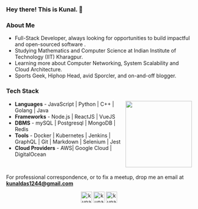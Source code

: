 ### Hey there! This is Kunal. 👋

<h3> About Me </h3>

- Full-Stack Developer, always looking for opportunities to build impactful and open-sourced software .
- Studying Mathematics and Computer Science at Indian Institute of Technology (IIT) Kharagpur.
- Learning more about Computer Networking, System Scalability and Cloud Architecture.
- Sports Geek, Hiphop Head, avid Sporcler, and on-and-off blogger.


<h3> Tech Stack</h3>


<img align="right" height=180em src="https://github-readme-stats.vercel.app/api?username=kunal1244&count_private=true&show_icons=true&theme=vue&include_all_commits=true"></img>


- <b>Languages</b> - JavaScript | Python | C++ | Golang | Java
- <b>Frameworks</b> - Node.js | ReactJS | VueJS
- <b>DBMS</b> - mySQL | Postgresql | MongoDB | Redis
- <b>Tools</b> - Docker | Kubernetes | Jenkins | GraphQL | Git | Markdown | Selenium | Jest
- <b>Cloud Providers</b> - AWS| Google Cloud | DigitalOcean

<br/>

For professional correspondence, or to fix a meetup, drop me an email at **kunaldas1244@gmail.com**

<p align="center">
<a href="https://linkedin.com/in/kunal1244" target="blank"><img align="center" src="https://cdn.jsdelivr.net/npm/simple-icons@3.0.1/icons/linkedin.svg" alt="kunal1244" height="30" width="30" /></a>
<a href="https://twitter.com/kunal1244" target="blank"><img align="center" src="https://cdn.jsdelivr.net/npm/simple-icons@3.0.1/icons/twitter.svg" alt="kunal1244" height="30" width="30" /></a>
<a href="https://fb.com/kunal1244" target="blank"><img align="center" src="https://cdn.jsdelivr.net/npm/simple-icons@3.0.1/icons/facebook.svg" alt="kunal1244" height="30" width="30" /></a
</p>

